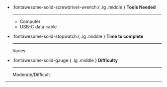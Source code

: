 <div class="grid cards" markdown>

-   :fontawesome-solid-screwdriver-wrench:{ .lg .middle } __Tools Needed__

    ---

    - Computer
    - USB-C data cable

-   :fontawesome-solid-stopwatch:{ .lg .middle } __Time to complete__

    ---

    Varies

-   :fontawesome-solid-gauge:{ .lg .middle } __Difficulty__

    ---

    Moderate/Difficult

</div>

---
